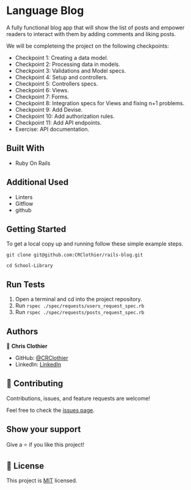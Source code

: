 # Language Blog

A fully functional blog app that will show the list of posts and empower readers to interact with them by adding comments and liking posts.

We will be completeing the project on the following checkpoints:

- Checkpoint 1: Creating a data model. 
- Checkpoint 2: Processing data in models. 
- Checkpoint 3:  Validations and Model specs. 
- Checkpoint 4: Setup and controllers. 
- Checkpoint 5: Controllers specs. 
- Checkpoint 6: Views. 
- Checkpoint 7: Forms. 
- Checkpoint 8: Integration specs for Views and fixing n+1 problems. 
- Checkpoint 9: Add Devise. 
- Checkpoint 10: Add authorization rules. 
- Checkpoint 11: Add API endpoints. 
- Exercise: API documentation.

## Built With

- Ruby On Rails

## Additional Used

- Linters
- Gitflow
- github


## Getting Started

To get a local copy up and running follow these simple example steps.

`git clone git@github.com:CRClothier/rails-blog.git `

`cd School-Library`

## Run Tests

1. Open a terminal and cd into the project repository.
2. Run `rspec ./spec/requests/users_request_spec.rb`
3. Run `rspec ./spec/requests/posts_request_spec.rb`

## Authors

👤 **Chris Clothier**

- GitHub: [@CRClothier](https://github.com/CRClothier)
- LinkedIn: [LinkedIn](https://www.linkedin.com/in/crclothier/)

## 🤝 Contributing

Contributions, issues, and feature requests are welcome!

Feel free to check the [issues page](../../issues/).

## Show your support

Give a ⭐️ if you like this project!

## 📝 License

This project is [MIT](./LICENSE) licensed.
